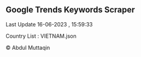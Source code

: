 

## Google Trends Keywords Scraper 
 
Last Update 16-06-2023 , 15:59:33

Country List :
VIETNAM.json



© Abdul Muttaqin 
